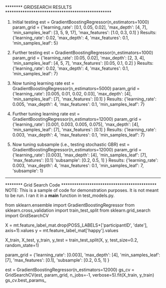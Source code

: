  ******** GRIDSEARCH RESULTS *************************************************

1. Initial testing
est = GradientBoostingRegressor(n_estimators=1000)
param_grid = {'learning_rate': [0.1, 0.05, 0.02],
              'max_depth': [4, 7],
              'min_samples_leaf': [3, 5, 9, 17],
              'max_features': [1.0, 0.3, 0.1]
              }
Results: {'learning_rate': 0.02, 'max_depth': 4, 'max_features': 0.1, 'min_samples_leaf': 5}


2. Further testing
est = GradientBoostingRegressor(n_estimators=1000)
param_grid = {'learning_rate': [0.05, 0.02],
              'max_depth': [2, 3, 4],
              'min_samples_leaf': [4, 5, 7],
              'max_features': [0.05, 0.1, 0.2]
              }
Results: {'learning_rate': 0.02, 'max_depth': 4, 'max_features': 0.1, 'min_samples_leaf': 7}


3. Now tuning learning rate
est = GradientBoostingRegressor(n_estimators=5000)
param_grid = {'learning_rate': [0.005, 0.01, 0.02, 0.03],
              'max_depth': [4],
              'min_samples_leaf': [7],
              'max_features': [0.1]
              }
Results: {'learning_rate': 0.005, 'max_depth': 4, 'max_features': 0.1, 'min_samples_leaf': 7}


4. Further tuning learning rate
est = GradientBoostingRegressor(n_estimators=12000)
param_grid = {'learning_rate': [0.001, 0.003, 0.005, 0.075],
              'max_depth': [4],
              'min_samples_leaf': [7],
              'max_features': [0.1]
              }
Results: {'learning_rate': 0.003, 'max_depth': 4, 'max_features': 0.1, 'min_samples_leaf': 7}

5. Now tuning subsample (i.e., testing stochastic GBR)
est = GradientBoostingRegressor(n_estimators=12000)
param_grid = {'learning_rate': [0.003],
              'max_depth': [4],
              'min_samples_leaf': [7],
              'max_features': [0.1]
              'subsample': [0.2, 0.5, 1]
              }
Results: {'learning_rate': 0.003, 'max_depth': 4, 'max_features': 0.1, 'min_samples_leaf': 7, 'subsample': 1}
*********************************************************************







******** Grid Search Code ********************************************
NOTE: This is a sample of code for demonstration purposes. It is not meant to be run.
I ran it in a __main__ function in test_models.py.

from sklearn.ensemble import GradientBoostingRegressor
from sklearn.cross_validation import train_test_split
from sklearn.grid_search import GridSearchCV

X = mt.feature_label_mat.drop(POSS_LABELS+['participantID', 'date'], axis=1).values
y = mt.feature_label_mat['happy'].values

X_train, X_test, y_train, y_test = train_test_split(X, y, test_size=0.2, random_state=1)

param_grid = {'learning_rate': [0.003],
              'max_depth': [4],
              'min_samples_leaf': [7],
              'max_features': [0.1],
              'subsample': [0.2, 0.5, 1]
              }

est = GradientBoostingRegressor(n_estimators=12000)
gs_cv = GridSearchCV(est, param_grid, n_jobs=-1, verbose=5).fit(X_train, y_train)
gs_cv.best_params_
